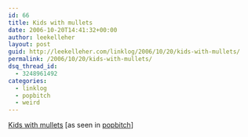 ```yaml
---
id: 66
title: Kids with mullets
date: 2006-10-20T14:41:32+00:00
author: leekelleher
layout: post
guid: http://leekelleher.com/linklog/2006/10/20/kids-with-mullets/
permalink: /2006/10/20/kids-with-mullets/
dsq_thread_id:
  - 3248961492
categories:
  - linklog
  - popbitch
  - weird
---
```

[Kids with mullets](http://www.mulletjunky.com/childmullets.htm) [as seen in [popbitch](http://www.popbitch.com/)]